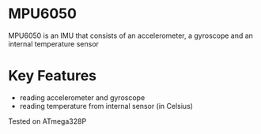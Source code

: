 # MPU6050
MPU6050 is an IMU that consists of an accelerometer, a gyroscope and an internal temperature sensor

# Key Features
- reading accelerometer and gyroscope
- reading temperature from internal sensor (in Celsius)

Tested on ATmega328P
